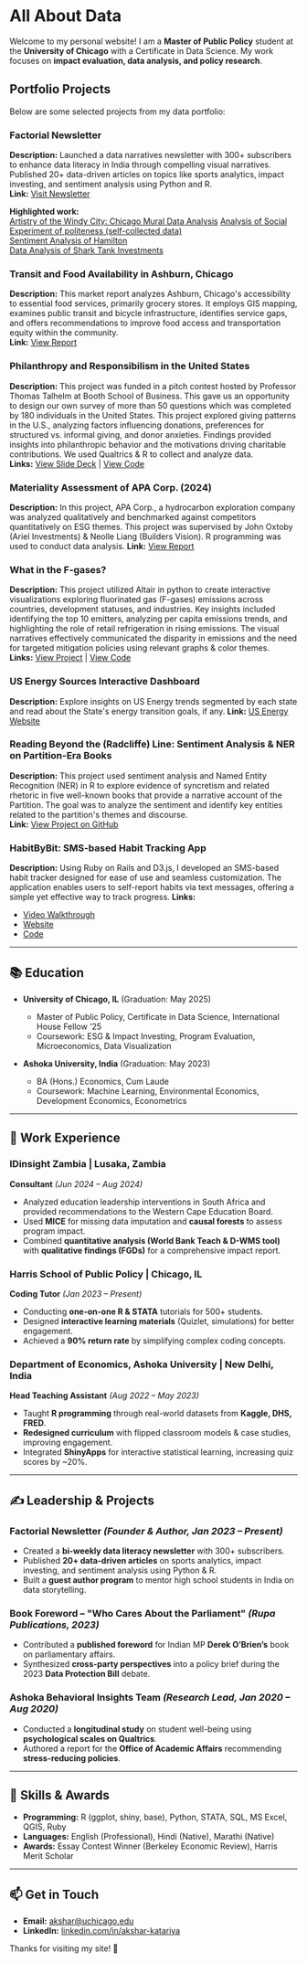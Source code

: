 # All About Data


Welcome to my personal website! I am a **Master of Public Policy** student at the **University of Chicago** with a Certificate in Data Science. My work focuses on **impact evaluation, data analysis, and policy research**.

## Portfolio Projects

Below are some selected projects from my data portfolio:

### Factorial Newsletter
**Description:** Launched a data narratives newsletter with 300+ subscribers to enhance data literacy in India through compelling visual narratives. Published 20+ data-driven articles on topics like sports analytics, impact investing, and sentiment analysis using Python and R.    
**Link:** [Visit Newsletter](https://aksharkatariya.substack.com)

**Highlighted work:**  
[Artistry of the Windy City: Chicago Mural Data Analysis](https://aksharkatariya.substack.com/p/artistry-of-the-windy-city)
[Analysis of Social Experiment of politeness (self-collected data)](https://aksharkatariya.substack.com/p/hows-the-water)  
[Sentiment Analysis of Hamilton](https://aksharkatariya.substack.com/p/hamiltongpt-exploring-the-musical)  
[Data Analysis of Shark Tank Investments](https://aksharkatariya.substack.com/p/shark-hark-investments-in-shark-tank)


### Transit and Food Availability in Ashburn, Chicago
**Description:** This market report analyzes Ashburn, Chicago's accessibility to essential food services, primarily grocery stores. It employs GIS mapping, examines public transit and bicycle infrastructure, identifies service gaps, and offers recommendations to improve food access and transportation equity within the community.   
**Link:** [View Report](https://drive.google.com/file/d/1gOGuVAa963Hq6NIvC5WqqLx9csi-Rvb7/view?usp=sharing)

### Philanthropy and Responsibilism in the United States
**Description:** This project was funded in a pitch contest hosted by Professor Thomas Talhelm at Booth School of Business. This gave us an opportunity to design our own survey of more than 50 questions which was completed by 180 individuals in the United States. This project explored giving patterns in the U.S., analyzing factors influencing donations, preferences for structured vs. informal giving, and donor anxieties. Findings provided insights into philanthropic behavior and the motivations driving charitable contributions. We used Qualtrics & R to collect and analyze data.   
**Links:** [View Slide Deck](https://docs.google.com/presentation/d/17FCXrRtANxt6Ul3v6z709nXVM-omLcPBC8mwi7XGsqE/edit?usp=sharing) | [View Code](https://github.com/aksharkatariya/donations-philanthropies-analysis)

### Materiality Assessment of APA Corp. (2024)
**Description:** In this project, APA Corp., a hydrocarbon exploration company was analyzed qualitatively and benchmarked against competitors quantitatively on ESG themes. This project was supervised by John Oxtoby (Ariel Investments) & Neolle Liang (Builders Vision). R programming was used to conduct data analysis. 
**Link:** [View Report](https://docs.google.com/document/d/1LdWtBm02db7AclD5x235OAOnKViALAKLnluRYVaGuDM/edit?usp=sharing)

### What in the F-gases?
**Description:** This project utilized Altair in python to create interactive visualizations exploring fluorinated gas (F-gases) emissions across countries, development statuses, and industries. Key insights included identifying the top 10 emitters, analyzing per capita emissions trends, and highlighting the role of retail refrigeration in rising emissions. The visual narratives effectively communicated the disparity in emissions and the need for targeted mitigation policies using relevant graphs & color themes.    
**Links:** [View Project](https://uchicago-mscapp-projects.github.io/projects/what-in-the-f-gases/) | [View Code](https://github.com/aksharkatariya/static_project)

### US Energy Sources Interactive Dashboard
**Description:** Explore insights on US Energy trends segmented by each state and read about the State's energy transition goals, if any. 
**Link:** [US Energy Website](https://us-energy-akshar.netlify.app)

### Reading Beyond the (Radcliffe) Line: Sentiment Analysis & NER on Partition-Era Books
**Description:** This project used sentiment analysis and Named Entity Recognition (NER) in R to explore evidence of syncretism and related rhetoric in five well-known books that provide a narrative account of the Partition. The goal was to analyze the sentiment and identify key entities related to the partition's themes and discourse.  
**Link:** [View Project on GitHub](https://github.com/aksharkatariya/Partition-Project)

### HabitByBit: SMS-based Habit Tracking App
**Description:** Using Ruby on Rails and D3.js, I developed an SMS-based habit tracker designed for ease of use and seamless customization. The application enables users to self-report habits via text messages, offering a simple yet effective way to track progress.
**Links:**  
- [Video Walkthrough](https://habitbybit.onrender.com)  
- [Website](https://habitbybit.onrender.com)  
- [Code](https://github.com/aksharkatariya/habit_by_bit)

---


## 📚 Education

- **University of Chicago, IL** (Graduation: May 2025)  
  - Master of Public Policy, Certificate in Data Science, International House Fellow ’25  
  - Coursework: ESG & Impact Investing, Program Evaluation, Microeconomics, Data Visualization  

- **Ashoka University, India** (Graduation: May 2023)  
  - BA (Hons.) Economics, Cum Laude  
  - Coursework: Machine Learning, Environmental Economics, Development Economics, Econometrics  

---

## 💼 Work Experience

### **IDinsight Zambia** | Lusaka, Zambia  
**Consultant** _(Jun 2024 – Aug 2024)_  
- Analyzed education leadership interventions in South Africa and provided recommendations to the Western Cape Education Board.  
- Used **MICE** for missing data imputation and **causal forests** to assess program impact.  
- Combined **quantitative analysis (World Bank Teach & D-WMS tool)** with **qualitative findings (FGDs)** for a comprehensive impact report.  

### **Harris School of Public Policy** | Chicago, IL  
**Coding Tutor** _(Jan 2023 – Present)_  
- Conducting **one-on-one R & STATA** tutorials for 500+ students.  
- Designed **interactive learning materials** (Quizlet, simulations) for better engagement.  
- Achieved a **90% return rate** by simplifying complex coding concepts.  

### **Department of Economics, Ashoka University** | New Delhi, India  
**Head Teaching Assistant** _(Aug 2022 – May 2023)_  
- Taught **R programming** through real-world datasets from **Kaggle, DHS, FRED**.  
- **Redesigned curriculum** with flipped classroom models & case studies, improving engagement.  
- Integrated **ShinyApps** for interactive statistical learning, increasing quiz scores by ~20%.  

---

## ✍️ Leadership & Projects  

### **Factorial Newsletter** _(Founder & Author, Jan 2023 – Present)_  
- Created a **bi-weekly data literacy newsletter** with 300+ subscribers.  
- Published **20+ data-driven articles** on sports analytics, impact investing, and sentiment analysis using Python & R.  
- Built a **guest author program** to mentor high school students in India on data storytelling.  

### **Book Foreword – "Who Cares About the Parliament"** _(Rupa Publications, 2023)_  
- Contributed a **published foreword** for Indian MP **Derek O’Brien’s** book on parliamentary affairs.  
- Synthesized **cross-party perspectives** into a policy brief during the 2023 **Data Protection Bill** debate.  

### **Ashoka Behavioral Insights Team** _(Research Lead, Jan 2020 – Aug 2020)_  
- Conducted a **longitudinal study** on student well-being using **psychological scales on Qualtrics**.  
- Authored a report for the **Office of Academic Affairs** recommending **stress-reducing policies**.  

---

## 🔧 Skills & Awards  

- **Programming:** R (ggplot, shiny, base),  Python, STATA, SQL, MS Excel, QGIS, Ruby  
- **Languages:** English (Professional), Hindi (Native), Marathi (Native)  
- **Awards:** Essay Contest Winner (Berkeley Economic Review), Harris Merit Scholar  

---

## 📫 Get in Touch  

- **Email:** akshar@uchicago.edu  
- **LinkedIn:** [linkedin.com/in/akshar-katariya](https://www.linkedin.com/in/akshar-katariya)  

Thanks for visiting my site! 🚀

